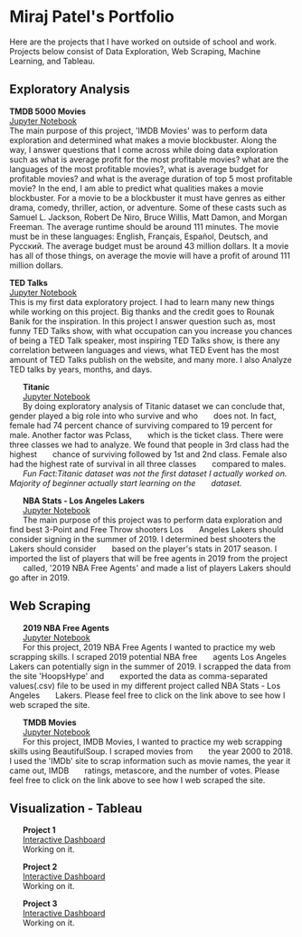 
# Miraj Patel's Portfolio

Here are the projects that I have worked on outside of school and work. Projects below consist of Data Exploration, Web Scraping, Machine Learning, and Tableau.

## Exploratory Analysis

**TMDB 5000 Movies**<br />
[Jupyter Notebook](https://nbviewer.jupyter.org/github/mirajpatel19/Portfolio/blob/master/Projects/Data%20Exploratory/IMDB%20Movies%20-%20Exploratory%20Data%20Analysis.ipynb)<br />
The main purpose of this project, 'IMDB Movies' was to perform data exploration and determined what makes a movie blockbuster. Along the way, I answer questions that I come across while doing data exploration such as what is average profit for the most profitable movies? what are the languages of the most profitable movies?, what is average budget for profitable movies? and what is the average duration of top 5 most profitable movie? In the end, I am able to predict what qualities makes a movie blockbuster. For a movie to be a blockbuster it must have genres as either drama, comedy, thriller, action, or adventure. Some of these casts such as Samuel L. Jackson, Robert De Niro, Bruce Willis, Matt Damon, and Morgan Freeman. The average runtime should be around 111 minutes. The movie must be in these languages: English, Français, Español, Deutsch, and Pусский. The average budget must be around 43 million dollars. It a movie has all of those things, on average the movie will have a profit of around 111 million dollars.<br />

**TED Talks**<br />
[Jupyter Notebook](https://nbviewer.jupyter.org/github/mirajpatel19/Portfolio/blob/master/Projects/Data%20Exploratory/TED%20Talks%20-%20Exploratory%20Data%20Analysis.ipynb)<br />
This is my first data exploratory project. I had to learn many new things while working on this project. Big thanks and the credit goes to Rounak Banik for the inspiration. In this project I answer question such as, most funny TED Talks show, with what occupation can you increase you chances of being a TED Talk speaker, most inspiring TED Talks show, is there any correlation between languages and views, what TED Event has the most amount of TED Talks publish on the website, and many more. I also Analyze TED talks by years, months, and days.<br />

&nbsp;&nbsp;&nbsp;&nbsp;&nbsp;&nbsp;**Titanic**<br />
&nbsp;&nbsp;&nbsp;&nbsp;&nbsp;&nbsp;[Jupyter Notebook](https://nbviewer.jupyter.org/github/mirajpatel19/Portfolio/blob/master/Projects/Data%20Exploratory/Titanic%20-%20Exploratory%20Data%20Analysis.ipynb)<br />
&nbsp;&nbsp;&nbsp;&nbsp;&nbsp;&nbsp;By doing exploratory analysis of Titanic dataset we can conclude that, gender played a big role into who survive and who 
&nbsp;&nbsp;&nbsp;&nbsp;&nbsp;&nbsp;does not. In fact, female had 74 percent chance of surviving compared to 19 percent for male. Another factor was Pclass, 
&nbsp;&nbsp;&nbsp;&nbsp;&nbsp;&nbsp;which is the ticket class. There were three classes we had to analyze. We found that people in 3rd class had the highest 
&nbsp;&nbsp;&nbsp;&nbsp;&nbsp;&nbsp;chance of surviving followed by 1st and 2nd class. Female also had the highest rate of survival in all three classes 
&nbsp;&nbsp;&nbsp;&nbsp;&nbsp;&nbsp;compared to males.<br />
&nbsp;&nbsp;&nbsp;&nbsp;&nbsp;&nbsp;*Fun Fact:Titanic dataset was not the first dataset I actually worked on. Majority of beginner actually start learning on the 
&nbsp;&nbsp;&nbsp;&nbsp;&nbsp;&nbsp;dataset.*<br />  

&nbsp;&nbsp;&nbsp;&nbsp;&nbsp;&nbsp;**NBA Stats - Los Angeles Lakers**<br />
&nbsp;&nbsp;&nbsp;&nbsp;&nbsp;&nbsp;[Jupyter Notebook](https://nbviewer.jupyter.org/github/mirajpatel19/Portfolio/blob/master/Projects/Data%20Exploratory/NBA%20Stats%20-%20Los%20Angeles%20Lakers.ipynb)<br />
&nbsp;&nbsp;&nbsp;&nbsp;&nbsp;&nbsp;The main purpose of this project was to perform data exploration and find best 3-Point and Free Throw shooters Los 
&nbsp;&nbsp;&nbsp;&nbsp;&nbsp;&nbsp;Angeles Lakers should consider signing in the summer of 2019. I determined best shooters the Lakers should consider 
&nbsp;&nbsp;&nbsp;&nbsp;&nbsp;&nbsp;based on the player's stats in 2017 season. I imported the list of players that will be free agents in 2019 from the project 
&nbsp;&nbsp;&nbsp;&nbsp;&nbsp;&nbsp;called, '2019 NBA Free Agents' and made a list of players Lakers should go after in 2019. <br />

## Web Scraping

&nbsp;&nbsp;&nbsp;&nbsp;&nbsp;&nbsp;**2019 NBA Free Agents**<br />
&nbsp;&nbsp;&nbsp;&nbsp;&nbsp;&nbsp;[Jupyter Notebook](https://nbviewer.jupyter.org/github/mirajpatel19/Portfolio/blob/master/Projects/Web%20Scraping/2019%20NBA%20Free%20Agents%20-%20Web%20Scraping.ipynb)<br />
&nbsp;&nbsp;&nbsp;&nbsp;&nbsp;&nbsp;For this project, 2019 NBA Free Agents I wanted to practice my web scrapping skills. I scraped 2019 potential NBA free 
&nbsp;&nbsp;&nbsp;&nbsp;&nbsp;&nbsp;agents Los Angeles Lakers can potentially sign in the summer of 2019. I scrapped the data from the site 'HoopsHype' and 
&nbsp;&nbsp;&nbsp;&nbsp;&nbsp;&nbsp;exported the data as comma-separated values(.csv) file to be used in my different project called NBA Stats - Los Angeles 
&nbsp;&nbsp;&nbsp;&nbsp;&nbsp;&nbsp;Lakers. Please feel free to click on the link above to see how I web scraped the site.<br />

&nbsp;&nbsp;&nbsp;&nbsp;&nbsp;&nbsp;**TMDB Movies**<br />
&nbsp;&nbsp;&nbsp;&nbsp;&nbsp;&nbsp;[Jupyter Notebook](https://nbviewer.jupyter.org/github/mirajpatel19/Portfolio/blob/master/Projects/Web%20Scraping/IMDB%20Movies%20-%20Web%20Scraping.ipynb)<br />
&nbsp;&nbsp;&nbsp;&nbsp;&nbsp;&nbsp;For this project, IMDB Movies, I wanted to practice my web scrapping skills using BeautifulSoup. I scraped movies from 
&nbsp;&nbsp;&nbsp;&nbsp;&nbsp;&nbsp;the year 2000 to 2018. I used the 'IMDb' site to scrap information such as movie names, the year it came out, IMDB 
&nbsp;&nbsp;&nbsp;&nbsp;&nbsp;&nbsp;ratings, metascore, and the number of votes. Please feel free to click on the link above to see how I web scraped the site.<br />

## Visualization - Tableau

&nbsp;&nbsp;&nbsp;&nbsp;&nbsp;&nbsp;**Project 1**<br />
&nbsp;&nbsp;&nbsp;&nbsp;&nbsp;&nbsp;[Interactive Dashboard](link)<br />
&nbsp;&nbsp;&nbsp;&nbsp;&nbsp;&nbsp;Working on it.<br />

&nbsp;&nbsp;&nbsp;&nbsp;&nbsp;&nbsp;**Project 2**<br />
&nbsp;&nbsp;&nbsp;&nbsp;&nbsp;&nbsp;[Interactive Dashboard](link)<br />
&nbsp;&nbsp;&nbsp;&nbsp;&nbsp;&nbsp;Working on it.<br />

&nbsp;&nbsp;&nbsp;&nbsp;&nbsp;&nbsp;**Project 3**<br />
&nbsp;&nbsp;&nbsp;&nbsp;&nbsp;&nbsp;[Interactive Dashboard](link)<br />
&nbsp;&nbsp;&nbsp;&nbsp;&nbsp;&nbsp;Working on it.<br />

